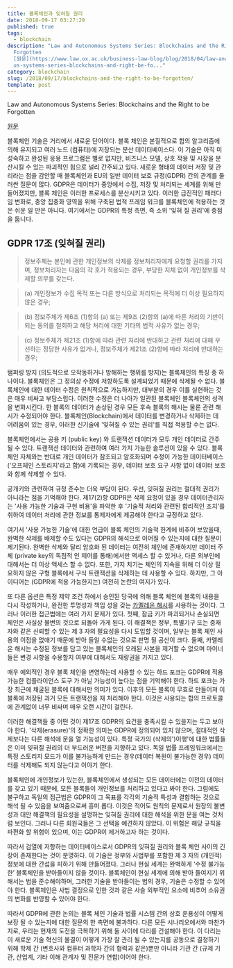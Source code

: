 ```yaml
---
title: 블록체인과 잊혀질 권리
date: 2018-09-17 03:27:29
published: true
tags:
  - blockchain
description: "Law and Autonomous Systems Series: Blockchains and the Right to be
  Forgotten
  [원문](https://www.law.ox.ac.uk/business-law-blog/blog/2018/04/law-and-autonomo\
  us-systems-series-blockchains-and-right-be-fo..."
category: blockchain
slug: /2018/09/17/blockchains-and-the-right-to-be-forgotten/
template: post
---
```


Law and Autonomous Systems Series: Blockchains and the Right to be Forgotten

[원문](https://www.law.ox.ac.uk/business-law-blog/blog/2018/04/law-and-autonomous-systems-series-blockchains-and-right-be-forgotten)

블록체인 기술은 거리에서 새로운 단어이다. 블록 체인은 본질적으로 합의 알고리즘에 의해 유지되고 여러 노드 (컴퓨터)에 저장되는 분산 데이터베이스다. 이 기술은 아직 미성숙하고 완성된 응용 프로그램은 별로 없지만, 비즈니스 모델, 상호 작용 및 시장을 분산시킬 수 있는 파괴적인 힘으로 널리 간주되고 있다. 새로운 형태의 데이터 저장 및 관리라는 점을 감안할 때 블록체인과 EU의 일반 데이터 보호 규정(GDPR) 간의 관계를 둘러싼 질문이 많다. GDPR은 데이터가 중앙에서 수집, 저장 및 처리되는 세계를 위해 만들어졌지만, 블록 체인은 이러한 프로세스를 분산시키고 있다. 이러한 급진적인 패러다임 변화로, 중앙 집중화 영역을 위해 구축된 법적 프레임 워크를 블록체인에 적용하는 것은 쉬운 일 만은 아니다. 여기에서는 GDPR의 특정 측면, 즉 소위 '잊혀 질 권리'에 중점을 둡니다.

## GDPR 17조 (잊혀질 권리)

> 정보주체는 본인에 관한 개인정보의 삭제를 정보처리자에게 요청할 권리를 가지며, 정보처리자는 다음의 각 호가 적용되는 경우, 부당한 지체 없이 개인정보를 삭제할 의무를 갖는다.

> (a) 개인정보가 수집 목적 또는 다른 방식으로 처리되는 목적에 더 이상 필요하지
> 않은 경우;

> (b) 정보주체가 제6조 (1)항의 (a) 또는 제9조 (2)항의 (a)에 따른 처리의 기반이 되는 동의를 철회하고 해당 처리에 대한 기타의 법적 사유가 없는 경우;

> (c) 정보주체가 제21조 (1)항에 따라 관련 처리에 반대하고 관련 처리에 대해 우선하는 정당한 사유가 없거나, 정보주체가 제21조 (2)항에 따라 처리에 반대하는 경우;

탬퍼링 방지 (의도적으로 오작동하거나 방해하는 행위를 방지)는 블록체인의 특징 중 하나이다. 블록체인은 그 정의상 수정에 저항하도록 설계되었기 때문에 삭제될 수 없다. 블록체인에 대한 데이터 수정은 원칙적으로 가능하지만, 대부분의 경우 이를 실현하는 것은 매우 비싸고 부담스럽다. 이러한 수정은 더 나아가 일관된 블록체인 블록체인의 성격을 변화시킨다. 한 블록의 데이터가 손상된 경우 모든 후속 블록의 해시는 물론 관련 해시가 수정되어야 한다. 블록체인(Blockchain)에서 데이터를 변경하거나 삭제하는 데 어려움이 있는 경우, 이러한 신기술에 '잊혀질 수 있는 권리'를 직접 적용할 수는 없다.

블록체인에서는 공용 키 (public key) 와 트랜잭션 데이터가 모두 개인 데이터로 간주 될 수 있다. 트랜잭션 데이터와 관련하여 여러 가지 가능한 솔루션이 있을 수 있다. 블록체인 자체와는 반대로 개인 데이터가 참조되고 암호화되며 수정이 가능한 데이터베이스('오프체인 스토리지'라고 함)에 기록되는 경우, 데이터 보호 요구 사항 없이 데이터 보호와 함께 삭제할 수 있다.

공개키와 관련하여 규정 준수는 더욱 부담이 된다. 우선, 잊혀질 권리는 절대적 권리가 아니라는 점을 기억해야 한다. 제17(2)항 GDPR은 삭제 요청이 있을 경우 데이터관리자는 '사용 가능한 기술과 구현 비용'을 파악한 후 '기술적 처리와 관련된 합리적인 조치'를 취하여 데이터 처리에 관한 정보를 통제자에게 제공해야 한다고 규정하고 있다.

여기서 '사용 가능한 기술'에 대한 언급이 블록 체인의 기술적 한계에 비추어 보았을때, 완벽한 삭제를 배제할 수도 있다는 GDPR의 해석으로 이어질 수 있는지에 대한 질문이 제기된다. 완벽한 삭제와 달리 암호화 된 데이터는 여전히 체인에 존재하지만 데이터 주체 (private key의 독점적 인 제어를 통해)에서만 액세스 할 수 있거나, 다른 외부인에 대해서는 더 이상 액세스 할 수 없다. 또한, 가지 치기는 체인의 지속을 위해 더 이상 필요하지 않은 구형 블록에서 구식 트랜잭션을 삭제하는 데 사용할 수 있다. 하지만, 그 아이디어는 (GDPR에 적용 가능한지는) 여전히 논란의 여지가 있다.

또 다른 옵션은 특정 제약 조건 하에서 승인된 당국에 의해 블록 체인에 블록의 내용을 다시 작성하거나, 완전한 투명성과 책임 성을 갖는 [카멜레온 해시](https://pdfs.semanticscholar.org/presentation/4e54/0f27d35fbbdcd6b4c6e6f0071a8121168da7.pdf)를 사용하는 것이다. 그러나 이러한 접근법에는 여러 가지 문제가 있다. 첫째, 잠금 키가 파괴되거나 손실되면 체인은 사실상 불변의 것으로 되돌아 가게 된다. 이 해결책은 정부, 특별기구 또는 중재자와 같은 신뢰할 수 있는 제 3 자의 필요성을 다시 도입할 것이며, 일부는 블록 체인 사용의 이점을 없애기 때문에 받아 들일 수없는 것으로 판명 될 공산이 크다. 둘째, 카멜레온 해시는 수정된 정보를 담고 있는 블록체인의 오래된 사본을 제거할 수 없으며 마이너들은 변경 사항을 수용할지 여부에 대해서도 재량권을 가지고 있다.

매우 예외적인 경우 블록 체인을 변영하는데 사용할 수 있는 하드 포크는 GDPR에 적용가능한 컴플라이언스 도구 가 아닐 가능성이 높다는 점을 기억해야 한다. 하드 포크는 가장 최근에 채굴된 블록에 대해서만 의미가 있다. 이후의 모든 블록이 무효로 만들어져 이 블록에 저장된 과거 모든 트랜잭션을 재 처리해야 한다. 이것은 사용되는 합의 프로토콜에 관계없이 너무 비싸며 매우 오랜 시간이 걸린다.

이러한 해결책들 중 어떤 것이 제17조 GDPR의 요건을 충족시킬 수 있을지는 두고 보아야 한다. '삭제(erasure)'의 정확한 의미는 GDPR에 정의되어 있지 않으며, 절대적인 삭제보다는 다른 해석에 문을 열 가능성이 있다. 특정 국가의 (삭제의')이행'에 대한 법률들은 이미 잊혀질 권리의 더 부드러운 버전을 지향하고 있다. 독일 법률 프레임워크에서는 특정 스토리지 모드가 이를 불가능하게 만드는 경우(데이터 복원이 불가능한 경우) 데이터를 삭제해도 되지 않는다고 이야기 한다.

블록체인에 개인정보가 있는한, 블록체인에서 생성되는 모든 데이터에는 이전의 데이터를 갖고 있기 때문에, 모든 블록들이 개인정보를 처리하고 있다고 봐야 한다. 그럼에도 불구하고 독일의 접근법은 GDPR이 그 목표를 각각의 기술적 특성과 결합하는 것으로 해석 될 수 있음을 보여줌으로써 흥미 롭다. 이것은 적어도 원칙의 문제로서 원장의 불변성과 대안 해결책의 필요성을 설명하는 잊혀질 권리에 대한 해석을 위한 문을 여는 것처럼 보인다. 그러나 다른 회원국들은 그 선택을 예견하지 않았다. 이 위험은 해당 규칙을 파편화 할 위험이 있으며, 이는 GDPR이 제거하고자 하는 것이다.

따라서 검열에 저항하는 데이터베이스로서 GDPR의 잊혀질 권리와 블록 체인 사이의 긴장이 존재한다는 것이 분명하다. 이 기술은 정부와 사법부를 포함한 제 3 자의 (개인적) 정보에 대한 간섭을 피하기 위해 만들어졌다. 그러나 현실 세계는 완벽하게 ‘수정 불가능한’ 블록체인을 받아들이지 않을 것이다. 블록체인이 현실 세계에 의해 받아 들여지기 위해서는 법을 준수해야하며, 그러한 기술을 받아들이는 법의 경우, 기술은 수정할 수 있어야 한다. 블록체인은 사법 결정으로 인한 것과 같은 사슬 외부적인 요소에 비추어 소유권의 변화를 반영할 수 있어야 한다.

따라서 GDPR에 관한 논의는 블록 체인 기술과 법률 시스템 간의 상호 운용성이 어떻게 보장 될 수 있는지에 대한 질문의 한 측면에 불과하다. 다른 모든 시나리오에서와 마찬가지로, 우리는 현재의 도전을 극복하기 위해 둘 사이에 다리를 건설해야 한다. 이 다리는 이 새로운 기술 혁신의 물결이 어떻게 가장 잘 관리 될 수 있는지를 공동으로 결정하기 위해 학제 간 (변호사와 컴퓨터 과학자 간의 협력과 같은)뿐만 아니라 기관 간 (규제 기관, 산업계, 기타 이해 관계자 및 전문가 연합)이어야 한다.
